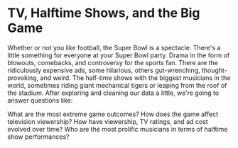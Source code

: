 # TV, Halftime Shows, and the Big Game
Whether or not you like football, the Super Bowl is a spectacle. There's a little something for everyone at your Super Bowl party.
Drama in the form of blowouts, comebacks, and controversy for the sports fan. 
There are the ridiculously expensive ads, some hilarious, others gut-wrenching, thought-provoking, and weird. 
The half-time shows with the biggest musicians in the world,
sometimes riding giant mechanical tigers or leaping from the roof of the stadium.
After exploring and cleaning our data a little, we're going to answer questions like:

What are the most extreme game outcomes?
How does the game affect television viewership?
How have viewership, TV ratings, and ad cost evolved over time?
Who are the most prolific musicians in terms of halftime show performances?
